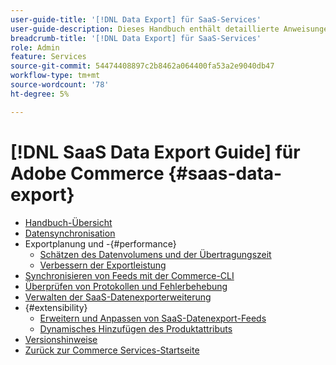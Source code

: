```yaml
---
user-guide-title: '[!DNL Data Export] für SaaS-Services'
user-guide-description: Dieses Handbuch enthält detaillierte Anweisungen zur Verwendung der  [!DNL Data Export] -Erweiterung für Adobe Commerce SaaS-Services.
breadcrumb-title: '[!DNL Data Export] für SaaS-Services'
role: Admin
feature: Services
source-git-commit: 54474408897c2b8462a064400fa53a2e9040db47
workflow-type: tm+mt
source-wordcount: '78'
ht-degree: 5%

---
```


# [!DNL SaaS Data Export Guide] für Adobe Commerce {#saas-data-export}

- [Handbuch-Übersicht](overview.md)
- [Datensynchronisation](data-synchronization.md)
- Exportplanung und -{#performance}
   - [Schätzen des Datenvolumens und der Übertragungszeit](estimate-data-volume-sync-time.md)
   - [Verbessern der Exportleistung](customize-export-processing.md)
- [Synchronisieren von Feeds mit der Commerce-CLI](data-export-cli-commands.md)
- [Überprüfen von Protokollen und Fehlerbehebung](troubleshooting-logging.md)
- [Verwalten der SaaS-Datenexporterweiterung](manage-extension.md)
- {#extensibility}
   - [Erweitern und Anpassen von SaaS-Datenexport-Feeds](extensibility-and-customizations.md)
   - [Dynamisches Hinzufügen des Produktattributs](add-attribute-dynamically.md)
- [Versionshinweise](release-notes.md)
- [Zurück zur Commerce Services-Startseite](https://experienceleague.adobe.com/docs/commerce/user-guides/home.html?lang=de)
